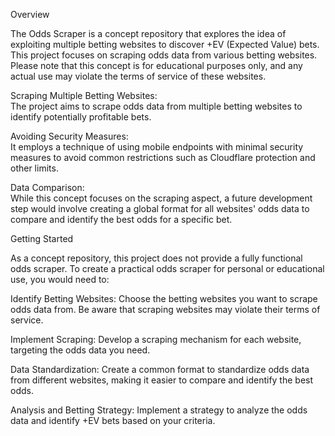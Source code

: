 Overview

The Odds Scraper is a concept repository that explores the idea of exploiting multiple betting websites to discover +EV (Expected Value) bets. This project focuses on scraping odds data from various betting websites. Please note that this concept is for educational purposes only, and any actual use may violate the terms of service of these websites.

Scraping Multiple Betting Websites:  
The project aims to scrape odds data from multiple betting websites to identify potentially profitable bets.  

Avoiding Security Measures:  
It employs a technique of using mobile endpoints with minimal security measures to avoid common restrictions such as Cloudflare protection and other limits.  

Data Comparison:  
While this  concept focuses on the scraping aspect, a future development step would involve creating a global format for all websites' odds data to compare and identify the best odds for a specific bet.

Getting Started

As a concept repository, this project does not provide a fully functional odds scraper. To create a practical odds scraper for personal or educational use, you would need to:

Identify Betting Websites: Choose the betting websites you want to scrape odds data from. Be aware that scraping websites may violate their terms of service.

Implement Scraping: Develop a scraping mechanism for each website, targeting the odds data you need.

Data Standardization: Create a common format to standardize odds data from different websites, making it easier to compare and identify the best odds.

Analysis and Betting Strategy: Implement a strategy to analyze the odds data and identify +EV bets based on your criteria.
